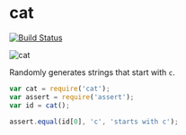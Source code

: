 # cat

[![Build Status](https://travis-ci.org/rclark/cat.svg?branch=master)](https://travis-ci.org/rclark/cat)

![cat](https://cloud.githubusercontent.com/assets/515424/9673951/4eeb8fb6-525f-11e5-8683-a62bc612865d.jpg)

Randomly generates strings that start with `c`.

```js
var cat = require('cat');
var assert = require('assert');
var id = cat();

assert.equal(id[0], 'c', 'starts with c');
```

